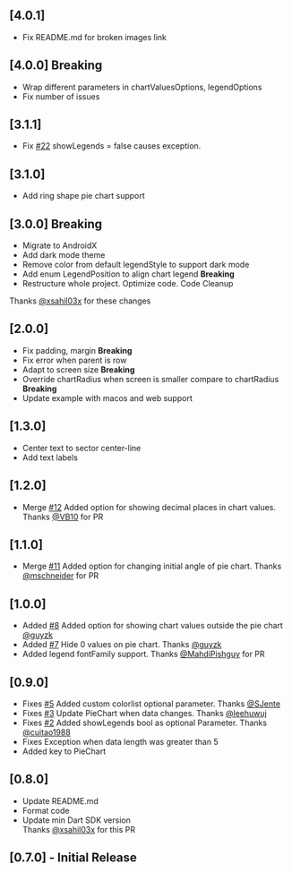 ## [4.0.1]
* Fix README.md for broken images link

## [4.0.0] **Breaking**
* Wrap different parameters in chartValuesOptions, legendOptions
* Fix number of issues

## [3.1.1]
* Fix [#22](https://github.com/apgapg/pie_chart/issues/22) showLegends = false causes exception.

## [3.1.0]
* Add ring shape pie chart support

## [3.0.0] **Breaking**
* Migrate to AndroidX
* Add dark mode theme
* Remove color from default legendStyle to support dark mode
* Add enum LegendPosition to align chart legend **Breaking**
* Restructure whole project. Optimize code. Code Cleanup

Thanks [@xsahil03x](https://github.com/xsahil03x) for these changes

## [2.0.0]
* Fix padding, margin **Breaking**
* Fix error when parent is row 
* Adapt to screen size **Breaking**
* Override chartRadius when screen is smaller compare to chartRadius **Breaking**
* Update example with macos and web support

## [1.3.0]
* Center text to sector center-line
* Add text labels

## [1.2.0]
* Merge [#12](https://github.com/apgapg/pie_chart/issues/12) Added option for showing decimal places in chart values. Thanks [@VB10](https://github.com/VB10) for PR

## [1.1.0]
* Merge [#11](https://github.com/apgapg/pie_chart/issues/11) Added option for changing initial angle of pie chart. Thanks [@mschneider](https://github.com/mschneider) for PR

## [1.0.0]
* Added [#8](https://github.com/apgapg/pie_chart/issues/8) Added option for showing chart values outside the pie chart [@guyzk](https://github.com/guyzk)
* Added [#7](https://github.com/apgapg/pie_chart/issues/7) Hide 0 values on pie chart. Thanks [@guyzk](https://github.com/https://github.com/guyzk)
* Added legend fontFamily support. Thanks [@MahdiPishguy](https://github.com/MahdiPishguy) for PR

## [0.9.0]
* Fixes [#5](https://github.com/apgapg/pie_chart/issues/5) Added custom colorlist optional parameter. Thanks [@SJente](https://github.com/SJente)
* Fixes [#3](https://github.com/apgapg/pie_chart/issues/3) Update PieChart when data changes. Thanks [@leehuwuj](https://github.com/https://github.com/leehuwuj)
* Fixes [#2](https://github.com/apgapg/pie_chart/issues/2) Added showLegends bool as optional Parameter. Thanks [@cuitao1988](https://github.com/https://github.com/cuitao1988)
* Fixes Exception when data length was greater than 5 
* Added key to PieChart

## [0.8.0]
* Update README.md
* Format code
* Update min Dart SDK version  
Thanks [@xsahil03x](https://github.com/xsahil03x) for this PR

## [0.7.0] - Initial Release
